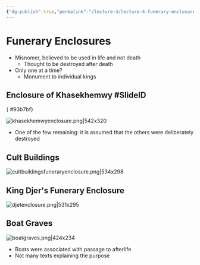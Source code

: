```yaml
---
{"dg-publish":true,"permalink":"/lecture-4/lecture-4-funerary-enclosures/"}
---
```


# Funerary Enclosures
- Misnomer, believed to be used in life and not death
	- Thought to be destroyed after death
- Only one at a time?
	- Monument to individual kings

## Enclosure of Khasekhemwy #SlideID
{ #93b7bf}


![khasekhemwyenclosure.png|542x320](/img/user/Images/khasekhemwyenclosure.png)
- One of the few remaining: it is assumed that the others were deliberately destroyed
## Cult Buildings
![cultbuildingsfuneraryenclosure.png|534x298](/img/user/Images/cultbuildingsfuneraryenclosure.png)

## King Djer's Funerary Enclosure
![djetenclosure.png|531x295](/img/user/Images/djetenclosure.png)

## Boat Graves
![boatgraves.png|424x234](/img/user/Images/boatgraves.png)
- Boats were associated with passage to afterlife
- Not many texts explaining the purpose
